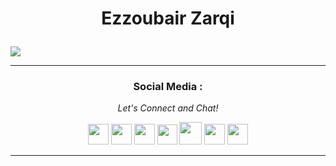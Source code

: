 # <p align="center">Ezzoubair Zarqi</p>

<img src="https://github.com/zarqizoubir/Ezzoubair_Zarqi/blob/main/Hi.gif">

<hr>
<h3 align="center">Social Media :</h3>
<p align="center"><i>Let's Connect and Chat!</i></p>
<p align="center">
<a href="https://bit.ly/3XphLuJ" alt="Instagram"><img height="33" src="https://raw.githubusercontent.com/zarqizoubir/Ezzoubair_Zarqi/main/img/instagram.ico"></a>
<a href="http://bit.ly/3AJvd2y" alt="Telegram"><img height="33" src="https://raw.githubusercontent.com/zarqizoubir/Ezzoubair_Zarqi/main/img/telegram.ico"></a>
<a href="http://bit.ly/3F0AuoU" alt="Twitter"><img height="33" src="https://raw.githubusercontent.com/zarqizoubir/Ezzoubair_Zarqi/main/img/twitter.ico"></a>
<a href="http://bit.ly/3EscMk8" alt="Facebook"><img height="32" src="https://raw.githubusercontent.com/zarqizoubir/Ezzoubair_Zarqi/main/img/facebook.ico"></a>
<a href="http://bit.ly/3EDzqWK" alt="WhatsApp"><img height="36" src="https://raw.githubusercontent.com/zarqizoubir/Ezzoubair_Zarqi/main/img/whtsp.ico"></a>
<a href="http://bit.ly/3tV7BnN" alt="Github"><img height="33" src="https://raw.githubusercontent.com/zarqizoubir/Ezzoubair_Zarqi/main/img/github.ico"></a>
<a href="mailto:zarqi.ezzoubair@etu.uae.ac.ma" alt="Gmail"><img height="33" src="https://raw.githubusercontent.com/zarqizoubir/Ezzoubair_Zarqi/main/img/gmail.ico"></a>
</p>
<hr>
